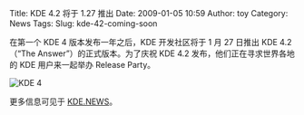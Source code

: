 Title: KDE 4.2 将于 1.27 推出
Date: 2009-01-05 10:59
Author: toy
Category: News
Tags: 
Slug: kde-42-coming-soon

在第一个 KDE 4 版本发布一年之后，KDE 开发社区将于 1 月 27 日推出 KDE
4.2（“The Answer”）的正式版本。为了庆祝 KDE 4.2
发布，他们正在寻求世界各地的 KDE 用户来一起举办 Release Party。

![KDE 4](http://i.linuxtoy.org/i/2007/04/kde-logo.jpg)

更多信息可见于 [KDE.NEWS](http://dot.kde.org/1231109318/)。
